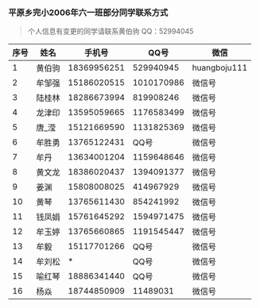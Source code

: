 ### 平原乡完小2006年六一班部分同学联系方式

>个人信息有变更的同学请联系黄伯驹
> QQ：52994045



序号 | 姓名  | 手机号 | QQ号 | 微信
----- | -- | ---- | --- | ---
1 | 黄伯驹 | 18369956251 | 529940945 | huangboju111
2 | 牟邹强 | 15186020515 | 1010170986 | 微信号
3 | 陆桂林 | 18286673994 | 819908246 | 微信号
4 | 龙津印 | 13595059665 | 1176583499 | 微信号
5 | 唐_滢  | 15121669590 | 1131825369 | 微信号
6 | 牟胜勇 | 13765122431 | QQ号 | 微信号
7 | 牟丹   | 13634001204 | 1159648646 | 微信号
8 | 黄文龙 | 18386020437 | 1394091377 | 微信号
9 | 姜渊  |  15808008025 | 414967929 | 微信号
10 | 黄琴  |  13765611430 | 854241992 | 微信号
11 | 钱凤娟 | 15761645292 | 1594971475 | 微信号
12 | 牟玉婷 | 13765660865 | 1191545447 | 微信号
13 | 牟毅  | 15117701266 | QQ号 | 微信号
14 | 牟刘松  | * | QQ号 | 微信号
15 | 喻红琴   | 18886341440 | QQ号 | 微信号
16 | 杨焱   | 18744850909 | 11489031 | 微信号
